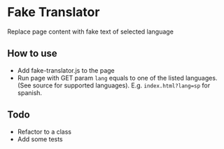 Fake Translator
===========

Replace page content with fake text of selected language

How to use
----------

* Add fake-translator.js to the page
* Run page with GET param `lang` equals to one of the listed languages. (See source for supported languages). E.g. `index.html?lang=sp` for spanish.

Todo
----------

* Refactor to a class
* Add some tests